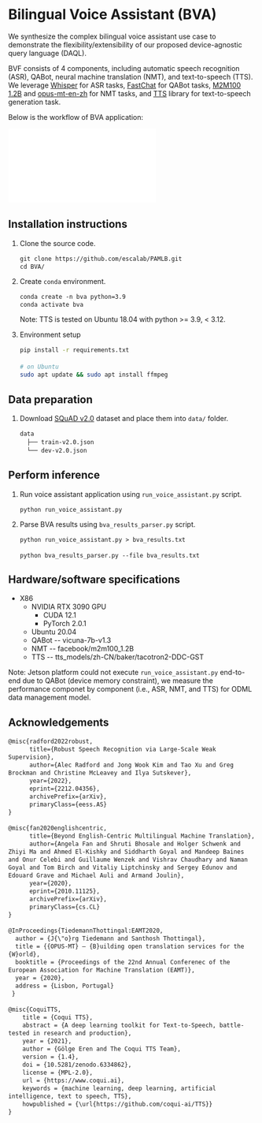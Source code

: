# Bilingual Voice Assistant (BVA)

We synthesize the complex bilingual voice assistant use case to demonstrate the flexibility/extensibility of our proposed device-agnostic query language (DAQL).

BVF consists of 4 components, including automatic speech recognition (ASR), QABot, neural machine translation (NMT), and text-to-speech (TTS). We leverage [Whisper](https://github.com/openai/whisper/tree/main) for ASR tasks, [FastChat](https://github.com/lm-sys/FastChat/tree/main) for QABot tasks, [M2M100 1.2B](https://huggingface.co/facebook/m2m100_1.2B) and [opus-mt-en-zh](https://huggingface.co/Helsinki-NLP/opus-mt-en-zh) for NMT tasks, and [TTS](https://github.com/coqui-ai/TTS) library for text-to-speech generation task. 

Below is the workflow of BVA application:

![Bilingual Voice Assistant Workflow](Assets/VoiceAssistantWorkflow.pdf)

## Installation instructions
1. Clone the source code.

	```
	git clone https://github.com/escalab/PAMLB.git
	cd BVA/
	```

2. Create `conda` environment.

	```
	conda create -n bva python=3.9
	conda activate bva
	```
	
	Note: TTS is tested on Ubuntu 18.04 with python >= 3.9, < 3.12. 

3. Environment setup

	```sh
	pip install -r requirements.txt
	
	# on Ubuntu
	sudo apt update && sudo apt install ffmpeg
	```	
	
## Data preparation

1. Download [SQuAD v2.0](https://rajpurkar.github.io/SQuAD-explorer/) dataset and place them into `data/` folder.

	```md
	data
	  ├── train-v2.0.json
	  └── dev-v2.0.json 	    
	```
	
## Perform inference
	
1. Run voice assistant application using `run_voice_assistant.py` script.

	```
	python run_voice_assistant.py
	```

2. Parse BVA results using `bva_results_parser.py` script.

	```
	python run_voice_assistant.py > bva_results.txt
	
	python bva_results_parser.py --file bva_results.txt
	```

## Hardware/software specifications
- X86
	- NVIDIA RTX 3090 GPU
		- CUDA 12.1
		- PyTorch 2.0.1
	- Ubuntu 20.04
	- QABot -- vicuna-7b-v1.3
	- NMT   -- facebook/m2m100_1.2B
	- TTS   -- tts_models/zh-CN/baker/tacotron2-DDC-GST


Note: Jetson platform could not execute `run_voice_assistant.py` end-to-end due to QABot (device memory constraint), we measure the performance componet by component (i.e., ASR, NMT, and TTS) for ODML data management model.

## Acknowledgements

```
@misc{radford2022robust,
      title={Robust Speech Recognition via Large-Scale Weak Supervision}, 
      author={Alec Radford and Jong Wook Kim and Tao Xu and Greg Brockman and Christine McLeavey and Ilya Sutskever},
      year={2022},
      eprint={2212.04356},
      archivePrefix={arXiv},
      primaryClass={eess.AS}
}

@misc{fan2020englishcentric,
      title={Beyond English-Centric Multilingual Machine Translation}, 
      author={Angela Fan and Shruti Bhosale and Holger Schwenk and Zhiyi Ma and Ahmed El-Kishky and Siddharth Goyal and Mandeep Baines and Onur Celebi and Guillaume Wenzek and Vishrav Chaudhary and Naman Goyal and Tom Birch and Vitaliy Liptchinsky and Sergey Edunov and Edouard Grave and Michael Auli and Armand Joulin},
      year={2020},
      eprint={2010.11125},
      archivePrefix={arXiv},
      primaryClass={cs.CL}
}

@InProceedings{TiedemannThottingal:EAMT2020,
  author = {J{\"o}rg Tiedemann and Santhosh Thottingal},
  title = {{OPUS-MT} — {B}uilding open translation services for the {W}orld},
  booktitle = {Proceedings of the 22nd Annual Conferenec of the European Association for Machine Translation (EAMT)},
  year = {2020},
  address = {Lisbon, Portugal}
 }

@misc{CoquiTTS,
    title = {Coqui TTS},
    abstract = {A deep learning toolkit for Text-to-Speech, battle-tested in research and production},
    year = {2021},
    author = {Gölge Eren and The Coqui TTS Team},
    version = {1.4},
    doi = {10.5281/zenodo.6334862},
    license = {MPL-2.0},
    url = {https://www.coqui.ai},
    keywords = {machine learning, deep learning, artificial intelligence, text to speech, TTS},
    howpublished = {\url{https://github.com/coqui-ai/TTS}}
}

```
